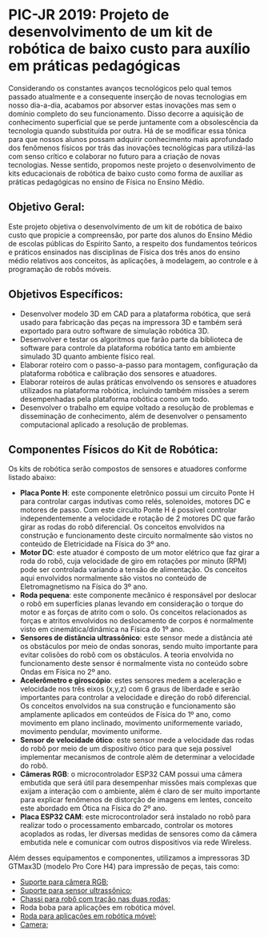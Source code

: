 # PIC-JR 2019: Projeto de desenvolvimento de um kit de robótica de baixo custo para auxílio em práticas pedagógicas

Considerando os constantes avanços tecnológicos pelo qual temos passado atualmente e a consequente inserção de novas tecnologias em nosso dia-a-dia, acabamos por absorver estas inovações mas sem o domínio completo do seu funcionamento. Disso decorre a aquisição de conhecimento superficial que se perde juntamente com a obsolescência da tecnologia quando substituída por outra. Há de se modificar essa tônica para que nossos alunos possam adquirir conhecimento mais aprofundado dos fenômenos físicos por trás das inovações tecnológicas para utilizá-las com senso crítico e colaborar no futuro para a criação de novas tecnologias. Nesse sentido, propomos neste projeto o desenvolvimento de kits educacionais de robótica de baixo custo como forma de auxiliar as práticas pedagógicas no ensino de Física no Ensino Médio.

## Objetivo Geral:
Este projeto objetiva o desenvolvimento de um kit de robótica de baixo custo que propicie a compreensão, por parte dos alunos do Ensino Médio de escolas públicas do Espírito Santo, a respeito dos fundamentos teóricos e práticos ensinados nas disciplinas de Física dos três anos do ensino médio relativos aos conceitos, às aplicações, à modelagem, ao controle e à programação de robôs móveis. 

## Objetivos Específicos:
- Desenvolver modelo 3D em CAD para a plataforma robótica, que será usado para fabricação das peças na impressora 3D e também será exportado para outro software de simulação robótica 3D.
- Desenvolver e testar os algoritmos que farão parte da biblioteca de software para controle da plataforma robótica tanto em ambiente simulado 3D quanto ambiente físico real.
- Elaborar roteiro com o passo-a-passo para montagem, configuração da plataforma robótica e calibração dos sensores e atuadores.
- Elaborar roteiros de aulas práticas envolvendo os sensores e atuadores utilizados na plataforma robótica, incluindo também missões a serem desempenhadas pela plataforma robótica como um todo. 
- Desenvolver o trabalho em equipe voltado a resolução de problemas e disseminação de conhecimento, além de desenvolver o pensamento computacional aplicado a resolução de problemas.

## Componentes Físicos do Kit de Robótica:
Os kits de robótica serão compostos de sensores e atuadores conforme listado abaixo:
-	**Placa Ponte H**: este componente eletrônico possui um circuito Ponte H para controlar cargas indutivas como relés, solenoides, motores DC e motores de passo. Com este circuito Ponte H é possível controlar independentemente a velocidade e rotação de 2 motores DC que farão girar as rodas do robô diferencial. Os conceitos envolvidos na construção e funcionamento deste circuito normalmente são vistos no conteúdo de Eletricidade na Física do 3º ano. 
-	**Motor DC**: este atuador é composto de um motor elétrico que faz girar a roda do robô, cuja velocidade de giro em rotações por minuto (RPM) pode ser controlada variando a tensão de alimentação. Os conceitos aqui envolvidos normalmente são vistos no conteúdo de Eletromagnetismo na Física do 3º ano.
-	**Roda pequena**: este componente mecânico é responsável por deslocar o robô em superfícies planas levando em consideração o torque do motor e as forças de atrito com o solo. Os conceitos relacionados as forças e atritos envolvidos no deslocamento de corpos é normalmente visto em cinemática/dinâmica na Física do 1º ano.
-	**Sensores de distância ultrassônico**: este sensor mede a distância até os obstáculos por meio de ondas sonoras, sendo muito importante para evitar colisões do robô com os obstáculos. A teoria envolvida no funcionamento deste sensor é normalmente vista no conteúdo sobre Ondas em Física no 2º ano.
-	**Acelerômetro e giroscópio**: estes sensores medem a aceleração e velocidade nos três eixos (x,y,z) com 6 graus de liberdade e serão importantes para controlar a velocidade e direção do robô diferencial. Os conceitos envolvidos na sua construção e funcionamento são amplamente aplicados em conteúdos de Física do 1º ano, como movimento em plano inclinado, movimento uniformemente variado, movimento pendular, movimento uniforme.
-	**Sensor de velocidade ótico**: este sensor mede a velocidade das rodas do robô por meio de um dispositivo ótico para que seja possível implementar mecanismos de controle além de determinar a velocidade do robô.
-	**Câmeras RGB**: o microcontrolador ESP32 CAM possui uma câmera embutida que será útil para desempenhar missões mais complexas que exijam a interação com o ambiente, além é claro de ser muito importante para explicar fenômenos de distorção de imagens em lentes, conceito este abordado em Ótica na Física do 2º ano.
-	**Placa ESP32 CAM**: este microcontrolador será instalado no robô para realizar todo o processamento embarcado, controlar os motores acoplados as rodas, ler diversas medidas de sensores como da câmera embutida nele e comunicar com outros dispositivos via rede Wireless.

Além desses equipamentos e componentes, utilizamos a impressoras 3D GTMax3D (modelo Pro Core H4) para impressão de peças, tais como:
- [Suporte para câmera RGB](./doc/Suporte%20CAM.stl); 
-	[Suporte para sensor ultrassônico](./doc/Base%20Sensor.stl);
-	[Chassi para robô com tração nas duas rodas](./doc/base.stl);
-	Roda boba para aplicações em robótica móvel.
-	[Roda para aplicações em robótica móvel](./doc/Roda.stl);
-	[Camera](./doc/Camera.stl);